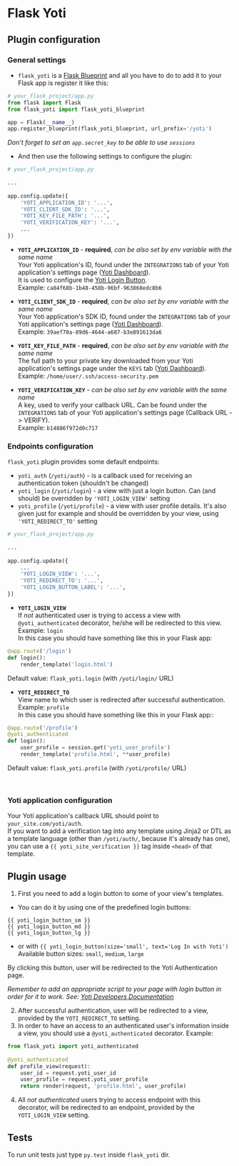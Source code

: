 # Flask Yoti #

## Plugin configuration ##
### General settings ###

* `flask_yoti` is a [Flask Blueprint](http://flask.pocoo.org/docs/0.11/blueprints/) 
and all you have to do to add it to your Flask app is register it like this:
```python
# your_flask_project/app.py
from flask import Flask
from flask_yoti import flask_yoti_blueprint

app = Flask(__name__)
app.register_blueprint(flask_yoti_blueprint, url_prefix='/yoti')
```
*Don't forget to set an `app.secret_key` to be able to use `sessions`*

* And then use the following settings to configure the plugin:


```python
# your_flask_project/app.py
 
...
 
app.config.update({
    'YOTI_APPLICATION_ID': '...',
    'YOTI_CLIENT_SDK_ID': '...',
    'YOTI_KEY_FILE_PATH': '...',
    'YOTI_VERIFICATION_KEY': '...',
    ...
})
```
* **`YOTI_APPLICATION_ID`** - **required**, *can be also set by env variable with the same name*<br>
Your Yoti application's ID, found under the `INTEGRATIONS` tab of your 
Yoti application's settings page ([Yoti Dashboard](https://www.yoti.com/dashboard/)).<br>
It is used to configure the [Yoti Login Button](https://www.yoti.com/developers/#login-button-setup).<br>
Example: `ca84f68b-1b48-458b-96bf-963868edc8b6`

* **`YOTI_CLIENT_SDK_ID`** - **required**, *can be also set by env variable with the same name*<br>
Your Yoti application's SDK ID, found under the `INTEGRATIONS` tab of your 
Yoti application's settings page ([Yoti Dashboard](https://www.yoti.com/dashboard/)).<br>
Example: `39aef70a-89d6-4644-a687-b3e891613da6`

* **`YOTI_KEY_FILE_PATH`** - **required**, *can be also set by env variable with the same name*<br>
The full path to your private key downloaded from your Yoti application's 
settings page under the `KEYS` tab ([Yoti Dashboard](https://www.yoti.com/dashboard/)).<br>
Example: `/home/user/.ssh/access-security.pem`

* **`YOTI_VERIFICATION_KEY`** - *can be also set by env variable with the same name*<br>
A key, used to verify your callback URL. Can be found under the 
`INTEGRATIONS` tab of your Yoti application's settings page (Callback URL -> VERIFY).<br>
Example: `b14886f972d0c717`


### Endpoints configuration ###

`flask_yoti` plugin provides some default endpoints:
- `yoti_auth` (`/yoti/auth`) - is a callback used for receiving an 
authentication token (shouldn't be changed)
- `yoti_login` (`/yoti/login`) - a view with just a login button. Can (and should) 
be overridden by `'YOTI_LOGIN_VIEW'` setting
- `yoti_profile` (`/yoti/profile`) - a view with user profile details. It's 
also given just for example and should be overridden by your view, using 
`'YOTI_REDIRECT_TO'` setting

```python
# your_flask_project/app.py
 
...
 
app.config.update({
    ...
    'YOTI_LOGIN_VIEW': '...',
    'YOTI_REDIRECT_TO': '...',
    'YOTI_LOGIN_BUTTON_LABEL': '...',
})
```
* **`YOTI_LOGIN_VIEW`**<br>
If *not* authenticated user is trying to access a view with 
`@yoti_authenticated` decorator, he/she will be redirected to this view.
Example: `login`<br>
In this case you should have something like this in your Flask app:
```python
@app.route('/login')
def login():
    render_template('login.html')
```
Default value: `flask_yoti.login` (with `/yoti/login/` URL)

* **`YOTI_REDIRECT_TO`**<br>
View name to which user is redirected after successful authentication.<br>
Example: `profile`<br>
In this case you should have something like this in your Flask app::
```python
@app.route('/profile')
@yoti_authenticated
def login():
    user_profile = session.get('yoti_user_profile')
    render_template('profile.html', **user_profile)
```
Default value: `flask_yoti.profile`  (with `/yoti/profile/` URL)

<br>


### Yoti application configuration ###

Your Yoti application's callback URL should point to `your_site.com/yoti/auth`.<br>
If you want to add a verification tag into any template using Jinja2 or DTL as a 
template language (other than `/yoti/auth/`, because it's already has one),
you can use a `{{ yoti_site_verification }}` tag inside `<head>` of that template.

## Plugin usage ##

1. First you need to add a login button to some of your view's templates.
- You can do it by using one of the predefined login buttons:
```
{{ yoti_login_button_sm }}
{{ yoti_login_button_md }}
{{ yoti_login_button_lg }}
```
- or with `{{ yoti_login_button(size='small', text='Log In with Yoti')`<br>
Available button sizes: `small`, `medium`, `large`

By clicking this button, user will be redirected to the Yoti Authentication page.

*Remember to add an appropriate script to your page with login 
button in order for it to work. See: [Yoti Developers Documentation](https://www.yoti.com/developers/#login-button-setup)*

2. After successful authentication, user will be redirected to a view,
provided by the `YOTI_REDIRECT_TO` setting.
3. In order to have an access to an authenticated user's information inside a view,
you should use a `@yoti_authenticated` decorator.
Example:
```python
from flask_yoti import yoti_authenticated
 
@yoti_authenticated
def profile_view(request):
    user_id = request.yoti_user_id
    user_profile = request.yoti_user_profile
    return render(request, 'profile.html', user_profile)
```

4. All *not authenticated* users trying to access endpoint with this decorator, 
will be redirected to an endpoint, provided by the `YOTI_LOGIN_VIEW` setting.

## Tests ##

To run unit tests just type `py.test` inside `flask_yoti` dir.
